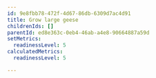 ```yaml
---
id: 9e8fbb78-472f-4d67-86db-6309d7ac4d91
title: Grow large geese
childrenIds: []
parentId: ed8e363c-0eb4-46ab-a4e8-90664887a59d
setMetrics:
  readinessLevel: 5
calculatedMetrics:
  readinessLevel: 5

---
```


